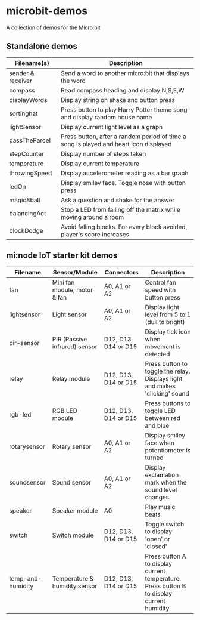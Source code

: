 # microbit-demos

A collection of demos for the Micro:bit

## Standalone demos

| Filename(s)       | Description                                                                           |
| ----------------- | ------------------------------------------------------------------------------------- |
| sender & receiver | Send a word to another micro:bit that displays the word                               |
| compass           | Read compass heading and display N,S,E,W                                              |
| displayWords      | Display string on shake and button press                                              |
| sortinghat        | Press button to play Harry Potter theme song and display random house name            |
| lightSensor       | Display current light level as a graph                                                |
| passTheParcel     | Press button, after a random period of time a song is played and heart icon displayed |
| stepCounter       | Display number of steps taken                                                         |
| temperature       | Display current temperature                                                           |
| throwingSpeed     | Display accelerometer reading as a bar graph                                          |
| ledOn             | Display smiley face. Toggle nose with button press                                    |
| magic8ball        | Ask a question and shake for the answer                                               |
| balancingAct      | Stop a LED from falling off the matrix while moving around a room                     |
| blockDodge        | Avoid falling blocks. For every block avoided, player's score increases               |

## mi:node IoT starter kit demos

| Filename          | Sensor/Module                 | Connectors           | Description                                                                               |
| ----------------- | ----------------------------- | -------------------- | ----------------------------------------------------------------------------------------- |
| fan               | Mini fan module, motor & fan  | A0, A1 or A2         | Control fan speed with button press                                                       |
| lightsensor       | Light sensor                  | A0, A1 or A2         | Display light level from 5 to 1 (dull to bright)                                          |
| pir-sensor        | PIR (Passive infrared) sensor | D12, D13, D14 or D15 | Display tick icon when movement is detected                                               |
| relay             | Relay module                  | D12, D13, D14 or D15 | Press button to toggle the relay. Displays light and makes 'clicking' sound               |
| rgb-led           | RGB LED module                | D12, D13, D14 or D15 | Press buttons to toggle LED between red and blue                                          |
| rotarysensor      | Rotary sensor                 | A0, A1 or A2         | Display smiley face when potentiometer is turned                                          |
| soundsensor       | Sound sensor                  | A0, A1 or A2         | Display exclamation mark when the sound level changes                                     |
| speaker           | Speaker module                | A0                   | Play music beats                                                                          |
| switch            | Switch module                 | D12, D13, D14 or D15 | Toggle switch to display 'open' or 'closed'                                               |
| temp-and-humidity | Temperature & humidity sensor | D12, D13, D14 or D15 | Press button A to display current temperature. Press button B to display current humidity |
